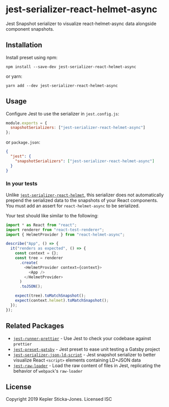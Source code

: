 # jest-serializer-react-helmet-async

Jest Snapshot serializer to visualize react-helmet-async data alongside component snapshots.

## Installation

Install preset using npm:

```shell
npm install --save-dev jest-serializer-react-helmet-async
```

or yarn:

```shell
yarn add --dev jest-serializer-react-helmet-async
```

## Usage

Configure Jest to use the serializer in `jest.config.js`:

```js
module.exports = {
  snapshotSerializers: ["jest-serializer-react-helmet-async"]
};
```

or `package.json`:

```json
{
  "jest": {
    "snapshotSerializers": ["jest-serializer-react-helmet-async"]
  }
}
```

### In your tests

Unlike [`jest-serializer-react-helmet`](https://github.com/keplersj/jest-serializer-react-helmet), this serializer does not automatically prepend the serialized data to the snapshots of your React components. You must add an assert for `react-helmet-async` to be serialized.

Your test should like similar to the following:

```js
import * as React from "react";
import renderer from "react-test-renderer";
import { HelmetProvider } from "react-helmet-async";

describe("App", () => {
  it("renders as expected", () => {
    const context = {};
    const tree = renderer
      .create(
        <HelmetProvider context={context}>
          <App />
        </HelmetProvider>
      )
      .toJSON();

    expect(tree).toMatchSnapshot();
    expect(context.helmet).toMatchSnapshot();
  });
});
```

## Related Packages

- [`jest-runner-prettier`](https://github.com/keplersj/jest-runner-prettier) - Use Jest to check your codebase against `prettier`
- [`jest-preset-gatsby`](https://github.com/keplersj/jest-preset-gatsby) - Jest preset to ease unit testing a Gatsby project
- [`jest-serializer-json-ld-script`](https://github.com/keplersj/jest-serializer-json-ld-script) - Jest snapshot serializer to better visualize React `<script>` elements containing LD+JSON data
- [`jest-raw-loader`](https://github.com/keplersj/jest-raw-loader) - Load the raw content of files in Jest, replicating the behavior of `webpack`'s `raw-loader`

## License

Copyright 2019 Kepler Sticka-Jones. Licensed ISC
